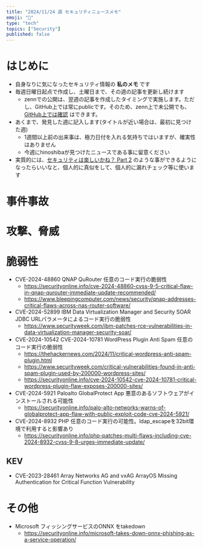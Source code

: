 ```yaml
---
title: "2024/11/24 週 セキュリティニュースメモ"
emoji: "🔖"
type: "tech"
topics: ["Security"]
published: false
---
```


# はじめに
* 自身なりに気になったセキュリティ情報の **私のメモ** です
* 毎週日曜日起点で作成し、土曜日まで、その週の記事を更新し続けます
    * zennでの公開は、翌週の記事を作成したタイミングで実施します。ただし、GitHub上では常にpublicです。そのため、zenn上で未公開でも、[GitHub上では確認](https://github.com/hinoshiba/zenn.dev/tree/main/articles) はできます。
* あくまで、発見した週に記入します(タイトルが近い場合は、最初に見つけた週)
    * 1週間以上前の出来事は、極力日付を入れる気持ちではいますが、確実性はありません
    * 今週にhinoshibaが見つけたニュースである事に留意ください
* 実質的には、[セキュリティは楽しいかね？ Part 2](https://negi.hatenablog.com/) のような事ができるようになったらいいなと、個人的に真似をして、個人的に漏れチェック等に使います

# 事件事故

# 攻撃、脅威

# 脆弱性

* CVE-2024-48860 QNAP QuRouter 任意のコード実行の脆弱性
    * https://securityonline.info/cve-2024-48860-cvss-9-5-critical-flaw-in-qnap-qurouter-immediate-update-recommended/
    * https://www.bleepingcomputer.com/news/security/qnap-addresses-critical-flaws-across-nas-router-software/
* CVE-2024-52899 IBM Data Virtualization Manager and Security SOAR JDBC URLパラメータによるコード実行の脆弱性
    * https://www.securityweek.com/ibm-patches-rce-vulnerabilities-in-data-virtualization-manager-security-soar/
* CVE-2024-10542 CVE-2024-10781 WordPress Plugin Anti Spam 任意のコード実行の脆弱性
    * https://thehackernews.com/2024/11/critical-wordpress-anti-spam-plugin.html
    * https://www.securityweek.com/critical-vulnerabilities-found-in-anti-spam-plugin-used-by-200000-wordpress-sites/
    * https://securityonline.info/cve-2024-10542-cve-2024-10781-critical-wordpress-plugin-flaw-exposes-200000-sites/
* CVE-2024-5921 Paloalto GlobalProtect App 悪意のあるソフトウェアがインストールされる可能性
    * https://securityonline.info/palo-alto-networks-warns-of-globalprotect-app-flaw-with-public-exploit-code-cve-2024-5921/
* CVE-2024-8932 PHP 任意のコード実行の可能性。ldap_escapeを32bit環境で利用すると影響あり
    * https://securityonline.info/php-patches-multi-flaws-including-cve-2024-8932-cvss-9-8-urges-immediate-update/

## KEV
* CVE-2023-28461 Array Networks AG and vxAG ArrayOS Missing Authentication for Critical Function Vulnerability

# その他

* Microsoft フィッシングサービスのONNX をtakedown
    * https://securityonline.info/microsoft-takes-down-onnx-phishing-as-a-service-operation/
